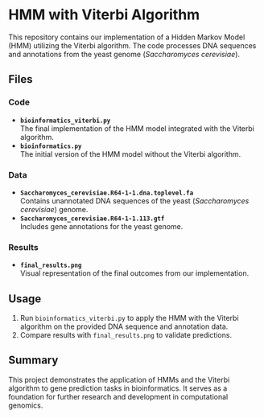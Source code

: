 # HMM with Viterbi Algorithm

This repository contains our implementation of a Hidden Markov Model (HMM) utilizing the Viterbi algorithm. The code processes DNA sequences and annotations from the yeast genome (*Saccharomyces cerevisiae*).  

## Files  

### Code  
- **`bioinformatics_viterbi.py`**  
  The final implementation of the HMM model integrated with the Viterbi algorithm.  
- **`bioinformatics.py`**  
  The initial version of the HMM model without the Viterbi algorithm.  

### Data  
- **`Saccharomyces_cerevisiae.R64-1-1.dna.toplevel.fa`**  
  Contains unannotated DNA sequences of the yeast (*Saccharomyces cerevisiae*) genome.  
- **`Saccharomyces_cerevisiae.R64-1-1.113.gtf`**  
  Includes gene annotations for the yeast genome.  

### Results  
- **`final_results.png`**  
  Visual representation of the final outcomes from our implementation.  

## Usage  
1. Run `bioinformatics_viterbi.py` to apply the HMM with the Viterbi algorithm on the provided DNA sequence and annotation data.  
2. Compare results with `final_results.png` to validate predictions.  

## Summary  
This project demonstrates the application of HMMs and the Viterbi algorithm to gene prediction tasks in bioinformatics. It serves as a foundation for further research and development in computational genomics.  
